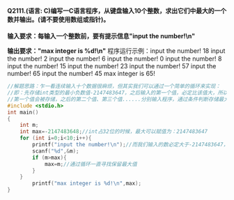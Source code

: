 #### **Q2111.(语言: C)编写一C语言程序，从键盘输入10个整数，求出它们中最大的一个数并输出。(请不要使用数组或指针)。**

**输入要求：每输入一个整数前，要有提示信息"input the number!\n"**

**输出要求："max integer is %d!\n"**
程序运行示例：input the number!
18
input the number!
2
input the number!
6
input the number!
0
input the number!
8
input the number!
15
input the number!
23
input the number!
57
input the number!
65
input the number!
45
max integer is 65!

```c
//解题思路：乍一看连续输入十个数据很麻烦，但其实我们可以通过一个简单的循环来实现：
//即：先存储int类型的最小负数值-2147483647，之后输入的第一个值，必定比该值大，所以
//第一个值会被存储，之后的第二个值、第三个值......分别输入程序，通过条件判断存储最大值
#include <stdio.h>  
int main() 
{  
    int m;
    int max=-2147483648;//int占32位的时候，最大可以赋值为：2147483647
    for (int i=0;i<10;i++){
		printf("input the number!\n");//而我们输入的数必定大于-2147483647，因此第一个值会被存储
		scanf("%d",&m);	
		if (m>max){
			max=m;//通过循环一直寻找保留最大值
		}
	}
		printf("max integer is %d!\n",max);
}
```

